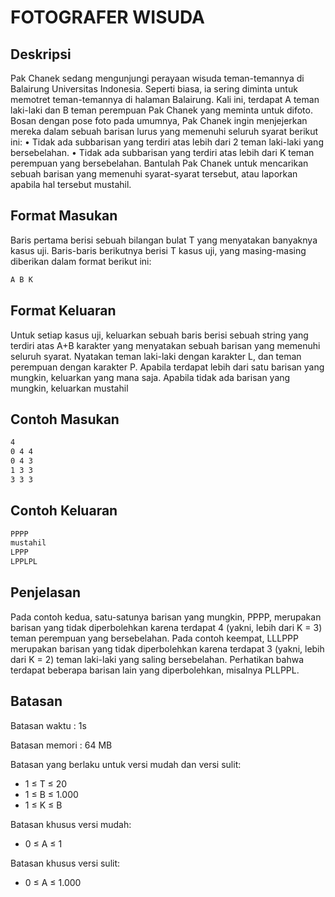 # FOTOGRAFER WISUDA

## Deskripsi
Pak Chanek sedang mengunjungi perayaan wisuda teman-temannya di Balairung Universitas Indonesia.
Seperti biasa, ia sering diminta untuk memotret teman-temannya di halaman Balairung.
Kali ini, terdapat A teman laki-laki dan B teman perempuan Pak Chanek yang meminta untuk difoto.
Bosan dengan pose foto pada umumnya, Pak Chanek ingin menjejerkan mereka dalam sebuah barisan
lurus yang memenuhi seluruh syarat berikut ini:
• Tidak ada subbarisan yang terdiri atas lebih dari 2 teman laki-laki yang bersebelahan.
• Tidak ada subbarisan yang terdiri atas lebih dari K teman perempuan yang bersebelahan.
Bantulah Pak Chanek untuk mencarikan sebuah barisan yang memenuhi syarat-syarat tersebut, atau
laporkan apabila hal tersebut mustahil.

## Format Masukan
Baris pertama berisi sebuah bilangan bulat T yang menyatakan banyaknya kasus uji. Baris-baris berikutnya
berisi T kasus uji, yang masing-masing diberikan dalam format berikut ini:

```xml
A B K
```

## Format Keluaran
Untuk setiap kasus uji, keluarkan sebuah baris berisi sebuah string yang terdiri atas A+B karakter yang
menyatakan sebuah barisan yang memenuhi seluruh syarat. Nyatakan teman laki-laki dengan karakter
L, dan teman perempuan dengan karakter P.
Apabila terdapat lebih dari satu barisan yang mungkin, keluarkan yang mana saja.
Apabila tidak ada barisan yang mungkin, keluarkan mustahil

## Contoh Masukan
```xml
4
0 4 4
0 4 3
1 3 3
3 3 3
```

## Contoh Keluaran
```xml
PPPP
mustahil
LPPP
LPPLPL
```

## Penjelasan
Pada contoh kedua, satu-satunya barisan yang mungkin, PPPP, merupakan barisan yang tidak diperbolehkan karena terdapat 4 (yakni, lebih dari K = 3) teman perempuan yang bersebelahan. Pada contoh keempat, LLLPPP merupakan barisan yang tidak diperbolehkan karena terdapat 3 (yakni, lebih dari K = 2) teman laki-laki yang saling bersebelahan. Perhatikan bahwa terdapat beberapa barisan lain yang diperbolehkan, misalnya PLLPPL.

## Batasan
Batasan waktu : 1s

Batasan memori : 64 MB

Batasan yang berlaku untuk versi mudah dan versi sulit:
- 1 ≤ T ≤ 20
- 1 ≤ B ≤ 1.000
- 1 ≤ K ≤ B

Batasan khusus versi mudah:
- 0 ≤ A ≤ 1

Batasan khusus versi sulit:
- 0 ≤ A ≤ 1.000